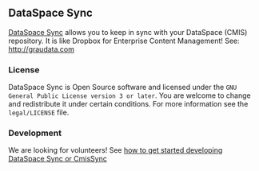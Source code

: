 ## DataSpace Sync

[DataSpace Sync](http://graudata.com) allows you to keep in sync with your DataSpace (CMIS) repository. It is like Dropbox for Enterprise Content Management!
See: http://graudata.com

### License

DataSpace Sync is Open Source software and licensed under the `GNU General Public License version 3 or later`. You are welcome to change and redistribute it under certain conditions. For more information see the `legal/LICENSE` file.

### Development

We are looking for volunteers!
See [how to get started developing DataSpace Sync or CmisSync](https://github.com/nicolas-raoul/CmisSync/wiki/Getting-started-with-CmisSync-development)
